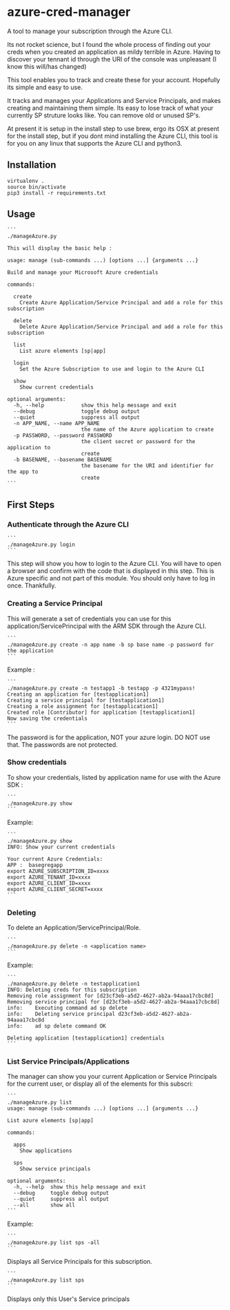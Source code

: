 # azure-cred-manager
A tool to manage your subscription through the Azure CLI.

Its not rocket science, but I found the whole process of finding out your creds when you
created an application as mildy terrible in Azure. Having to discover your tennant id through 
the URI of the console was unpleasant (I know this will/has changed)

This tool enables you to track and create these for your account. Hopefully its simple and easy to use.

It tracks and manages your Applications and Service Principals, and makes creating and 
maintaining them simple. Its easy to lose track of what your currently SP struture looks like.
You can remove old or unused SP's.

At present it is setup in the install step to use brew, ergo its OSX at present for the install
step, but if you dont mind installing the Azure CLI, this tool is for you on any linux that supports
the Azure CLI and python3.

## Installation

```
virtualenv .
source bin/activate
pip3 install -r requirements.txt
```

## Usage

    ```
    ./manageAzure.py

    This will display the basic help :

    usage: manage (sub-commands ...) [options ...] {arguments ...}

    Build and manage your Microsoft Azure credentials

    commands:

      create
        Create Azure Application/Service Principal and add a role for this subscription

      delete
        Delete Azure Application/Service Principal and add a role for this subscription

      list
        List azure elements [sp|app]

      login
        Set the Azure Subscription to use and login to the Azure CLI

      show
        Show current credentials

    optional arguments:
      -h, --help            show this help message and exit
      --debug               toggle debug output
      --quiet               suppress all output
      -n APP_NAME, --name APP_NAME
                            the name of the Azure application to create
      -p PASSWORD, --password PASSWORD
                            the client secret or password for the application to
                            create
      -b BASENAME, --basename BASENAME
                            the basename for the URI and identifier for the app to
                            create
    ```
## First Steps

### Authenticate through the Azure CLI

    ```
    ./manageAzure.py login
    ```

This step will show you how to login to the Azure CLI. You will have to open a browser and confirm with the code
that is displayed in this step. This is Azure specific and not part of this module. You should only have to log
in once. Thankfully.

### Creating a Service Principal

This will generate a set of credentials you can use for this application/ServicePrincipal with the ARM SDK through the Azure CLI.

    ```
    ./manageAzure.py create -n app name -b sp base name -p password for the application
    ```

Example :

    ```
    ./manageAzure.py create -n testapp1 -b testapp -p 4321mypass!
    Creating an application for [testapplication1]
    Creating a service principal for [testapplication1]
    Creating a role assignment for [testapplication1]
    Created role [Contributor] for application [testapplication1]
    Now saving the credentials
    ```

The password is for the application, NOT your azure login. DO NOT use that. The passwords are not protected.

### Show credentials

To show your credentials, listed by application name for use with the Azure SDK :

    ```
    ./manageAzure.py show
    ```

Example:

    ```
    ./manageAzure.py show
    INFO: Show your current credentials

    Your current Azure Credentials:
    APP :  basegregapp
    export AZURE_SUBSCRIPTION_ID=xxxx
    export AZURE_TENANT_ID=xxxx
    export AZURE_CLIENT_ID=xxxx
    export AZURE_CLIENT_SECRET=xxxx
    ```

### Deleting

To delete an Application/ServicePrincipal/Role.

    ```
    ./manageAzure.py delete -n <application name>
    ```

Example:

    ```
    ./manageAzure.py delete -n testapplication1
    INFO: Deleting creds for this subscription
    Removing role assignment for [d23cf3eb-a5d2-4627-ab2a-94aaa17cbc8d]
    Removing service principal for [d23cf3eb-a5d2-4627-ab2a-94aaa17cbc8d]
    info:    Executing command ad sp delete
    info:    Deleting service principal d23cf3eb-a5d2-4627-ab2a-94aaa17cbc8d
    info:    ad sp delete command OK

    Deleting application [testapplication1] credentials
    ```

### List Service Principals/Applications

The manager can show you your current Application or Service Principals for the current user, or display
all of the elements for this subscri:

    ```
    ./manageAzure.py list
    usage: manage (sub-commands ...) [options ...] {arguments ...}

    List azure elements [sp|app]

    commands:

      apps
        Show applications

      sps
        Show service principals

    optional arguments:
      -h, --help  show this help message and exit
      --debug     toggle debug output
      --quiet     suppress all output
      --all       show all
    ```

Example:

    ```
    ./manageAzure.py list sps -all
    ```

Displays all Service Principals for this subscription.

    ```
    ./manageAzure.py list sps
    ```

Displays only this User's Service principals
